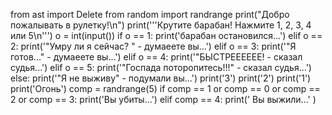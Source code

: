 from ast import Delete
from random import randrange
print("Добро пожалывать в рулетку!\n")
print('''Крутите барабан! Нажмите 1, 2, 3, 4 или 5\n''')
o = int(input())
if o == 1:
    print('барабан остановился...')
elif o == 2:
    print('"Умру ли я сейчас? " - думаеете вы...')
elif o == 3:
        print('"Я готов..." - думаеете вы...')
elif o == 4:
        print('"БЫСТРЕЕЕЕЕЕ! - сказал судья...')
elif o == 5:
        print('"Госпада поторопитесь!!!" - сказал судья...')
else:
        print('"Я не выживу" - подумали вы...')
print('3')
print('2')
print('1')
print('Огонь')
comp = randrange(5)
if comp == 1 or comp == 0 or comp == 2 or comp == 3:
    print('Вы убиты...')
elif comp == 4:
    print(' Вы выжили...' )
